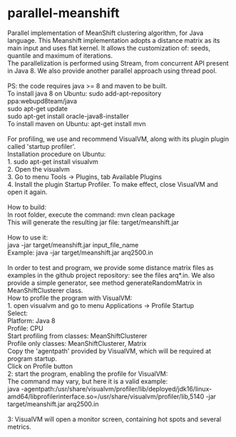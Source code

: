 # parallel-meanshift
Parallel implementation of MeanShift clustering algorithm, for Java language. This Meanshift implementation adopts a
distance matrix as its main input and uses flat kernel. It allows the customization of: seeds, quantile and maximum of iterations.<br/>
The parallelization is performed using Stream, from concurrent API present in Java 8. We also provide another parallel approach using thread pool.<br/><br/>
PS: the code requires java >= 8 and maven to be built.<br/>
	To install java 8 on Ubuntu:
		sudo add-apt-repository ppa:webupd8team/java<br/>
		sudo apt-get update<br/>
		sudo apt-get install oracle-java8-installer<br/>
	To install maven on Ubuntu: apt-get install mvn<br/>
<br/>
For profiling, we use and recommend VisualVM, along with its plugin plugin called 'startup profiler'.<br/>
	Installation procedure on Ubuntu:<br/>
		1. sudo apt-get install visualvm<br/>
		2. Open the visualvm<br/>
		3. Go to menu Tools -> Plugins, tab Available Plugins<br/>
		4. Install the plugin Startup Profiler. To make effect, close VisualVM and open it again.<br/>
<br/>
How to build:<br/>
	In root folder, execute the command: mvn clean package<br/>
	This will generate the resulting jar file: target/meanshift.jar<br/>
<br/>
How to use it:<br/>
	java -jar target/meanshift.jar input_file_name<br/>
	Example: java -jar target/meanshift.jar arq2500.in<br/>
<br/>
In order to test and program, we provide some distance matrix files as examples in the github project repository: see the files arq*.in.
We also provide a simple generator, see method generateRandomMatrix in MeanShiftClusterer class.
<br/>
How to profile the program with VisualVM:<br/>
	1. open visualvm and go to menu Applications -> Profile Startup<br/>
		Select:<br/>
			Platform: Java 8<br/>
			Profile: CPU<br/>
			Start profiling from classes: MeanShiftClusterer<br/>
			Profile only classes: MeanShiftClusterer, Matrix<br/>
		Copy the 'agentpath' provided by VisualVM, which will be required at program startup.<br/>
		Click on Profile button<br/>
	2: start the program, enabling the profile for VisualVM:<br/>
		The command may vary, but here it is a valid example:<br/>
		java -agentpath:/usr/share/visualvm/profiler/lib/deployed/jdk16/linux-amd64/libprofilerinterface.so=/usr/share/visualvm/profiler/lib,5140 -jar target/meanshift.jar arq2500.in<br/><br/>
	3: VisualVM will open a monitor screen, containing hot spots and several metrics.